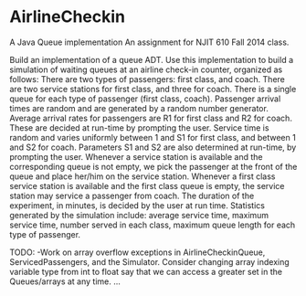 AirlineCheckin
==============
A Java Queue implementation
An assignment for NJIT 610 Fall 2014 class.

Build an implementation of a queue ADT.
Use this implementation to build a simulation of waiting queues at an airline check-in counter, organized as follows:
There are two types of passengers: first class, and coach.
There are two service stations for first class, and three for coach.
There is a single queue for each type of passenger (first class, coach).
Passenger arrival times are random and are generated by a random number generator.
Average arrival rates for passengers are R1 for first class and R2 for coach. These are decided at run-time by prompting the user.
Service time is random and varies uniformly between 1 and S1 for first class, and between 1 and S2 for coach. Parameters S1 and S2 are also determined at run-time, by prompting the user.
Whenever a service station is available and the corresponding queue is not empty, we pick the passenger at the front of the queue and place her/him on the service station.
Whenever a first class service station is available and the first class queue is empty, the service station may service a passenger from coach.
The duration of the experiment, in minutes, is decided by the user at run time.
Statistics generated by the simulation include: average service time, maximum service time, number served in each class, maximum queue length for each type of passenger.



TODO:
-Work on array overflow exceptions in AirlineCheckinQueue, ServicedPassengers, and the Simulator. Consider changing array indexing variable type from int to float say that we can access a greater set in the Queues/arrays at any time.
...

